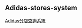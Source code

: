 ## Adidas-stores-system
[Adidas分店查詢系統](https://script.google.com/macros/s/AKfycby8VuuoogOhUCQDCFmulAK6O885hYvj96ciR8Gi7Zu_bRSsuJNPW5bucwZgz1hxXe1m/exec)
